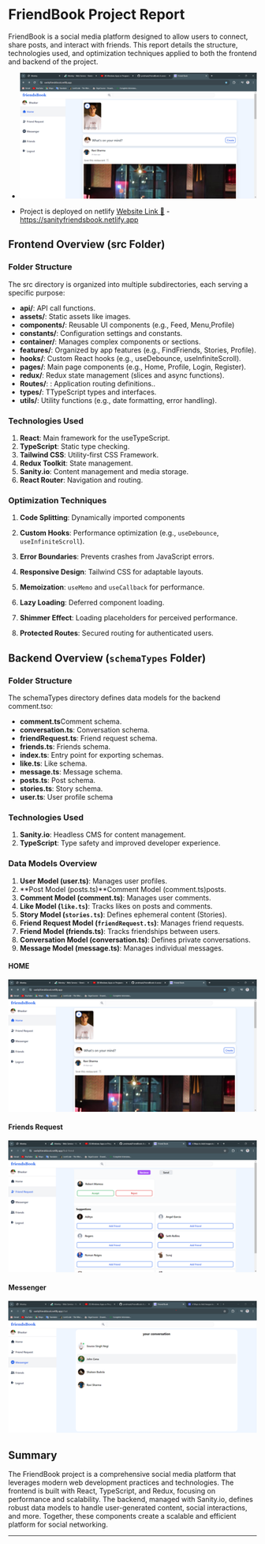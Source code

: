# FriendBook Project Report

FriendBook is a social media platform designed to allow users to connect, share posts, and interact with friends. This report details the structure, technologies used, and optimization techniques applied to both the frontend and backend of the project.

- ![Alt text](./Media/1.png)

- Project is deployed on netlify
  [Website Link 🔗](https://sanityfriendsbook.netlify.app) - https://sanityfriendsbook.netlify.app

## Frontend Overview (src Folder)

### Folder Structure

The src directory is organized into multiple subdirectories, each serving a specific purpose:

- **api/**: API call functions.
- **assets/**: Static assets like images.
- **components/**: Reusable UI components (e.g., Feed, Menu,Profile)
- **constants/**: Configuration settings and constants.
- **container/**: Manages complex components or sections.
- **features/**: Organized by app features (e.g., FindFriends, Stories, Profile).
- **hooks/**: Custom React hooks (e.g., useDebounce, useInfiniteScroll).
- **pages/**: Main page components (e.g., Home, Profile, Login, Register).
- **redux/**: Redux state management (slices and async functions).
- **Routes/**: : Application routing definitions..
- **types/**: TTypeScript types and interfaces.
- **utils/**: Utility functions (e.g., date formatting, error handling).

### Technologies Used

1. **React**: Main framework for the useTypeScript.
2. **TypeScript**: Static type checking.
3. **Tailwind CSS**: Utility-first CSS Framework.
4. **Redux Toolkit**: State management.
5. **Sanity.io**: Content management and media storage.
6. **React Router**: Navigation and routing.

### Optimization Techniques

1. **Code Splitting**: Dynamically imported components
2. **Custom Hooks**: Performance optimization (e.g., `useDebounce`, `useInfiniteScroll`).

3. **Error Boundaries**: Prevents crashes from JavaScript errors.
4. **Responsive Design**: Tailwind CSS for adaptable layouts.
5. **Memoization**: `useMemo` and `useCallback` for performance.
6. **Lazy Loading**: Deferred component loading.
7. **Shimmer Effect**: Loading placeholders for perceived performance.
8. **Protected Routes**: Secured routing for authenticated users.

## Backend Overview (`schemaTypes` Folder)

### Folder Structure

The schemaTypes directory defines data models for the backend comment.tso:

- **comment.ts**Comment schema.
- **conversation.ts**: Conversation schema.
- **friendRequest.ts**: Friend request schema.
- **friends.ts**: Friends schema.
- **index.ts**: Entry point for exporting schemas.
- **like.ts**: Like schema.
- **message.ts**: Message schema.
- **posts.ts**: Post schema.
- **stories.ts**: Story schema.
- **user.ts**: User profile schema

### Technologies Used

1. **Sanity.io**: Headless CMS for content management.
2. **TypeScript**: Type safety and improved developer experience.

### Data Models Overview

1. **User Model (user.ts)**: Manages user profiles.
2. **Post Model (posts.ts)**Comment Model (comment.ts)posts.
3. **Comment Model (comment.ts)**: Manages user comments.
4. **Like Model (`like.ts`)**: Tracks likes on posts and comments.
5. **Story Model (`stories.ts`)**: Defines ephemeral content (Stories).
6. **Friend Request Model (`friendRequest.ts`)**: Manages friend requests.
7. **Friend Model (friends.ts)**: Tracks friendships between users.
8. **Conversation Model (conversation.ts)**: Defines private conversations.
9. **Message Model (message.ts)**: Manages individual messages.

#### HOME

![Alt text](./Media/1.png)

#### Friends Request

![Alt text](./Media/2.png)

#### Messenger

![Alt text](./Media/3.png)

## Summary

The FriendBook project is a comprehensive social media platform that leverages modern web development practices and technologies. The frontend is built with React, TypeScript, and Redux, focusing on performance and scalability. The backend, managed with Sanity.io, defines robust data models to handle user-generated content, social interactions, and more. Together, these components create a scalable and efficient platform for social networking.

---
